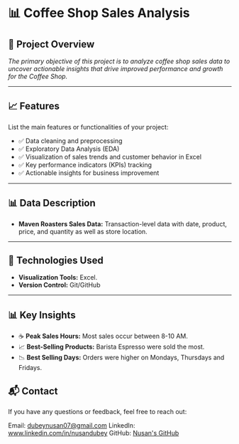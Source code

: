 # 📊 Coffee Shop Sales Analysis 

## 🚀 Project Overview 
_The primary objective of this project is to analyze coffee shop sales data to uncover actionable insights that drive improved performance and growth for the Coffee Shop._

---

## 📈 Features
List the main features or functionalities of your project:
- ✅ Data cleaning and preprocessing  
- ✅ Exploratory Data Analysis (EDA)  
- ✅ Visualization of sales trends and customer behavior in Excel 
- ✅ Key performance indicators (KPIs) tracking  
- ✅ Actionable insights for business improvement  

---

## 📊 Data Description
- **Maven Roasters Sales Data:** Transaction-level data with date, product, price, and quantity as well as store location.   
---

## 🔧 Technologies Used
- **Visualization Tools:** Excel.
- **Version Control:** Git/GitHub  

---

## 📊 Key Insights
- ☕ **Peak Sales Hours:** Most sales occur between 8-10 AM.  
- 📈 **Best-Selling Products:** Barista Espresso were sold the most. 
- 📉 **Best Selling Days:** Orders were higher on Mondays, Thursdays and Fridays.  


## 📬 Contact
If you have any questions or feedback, feel free to reach out:

Email: dubeynusan07@gmail.com
LinkedIn: www.linkedin.com/in/nusandubey
GitHub: [Nusan's GitHub](https://github.com/NUS1996)
